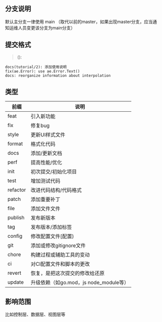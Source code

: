 ## 分支说明
默认主分支一律使用 main （取代以前的master，如果出现master分支，应当通知运维人员变更该分支为main分支）

## 提交格式
> <type>(<scope>):<subject>
```
docs(tutorial/2): 添加使用说明
fix(ae.Error): use ae.Error.Text()
docs: reorganize information about interpolation

```
## <type> 类型

| 前缀       | 说明                              |
|----------|---------------------------------|
| feat     | 引入新功能                           |
| fix      | 修复bug                           |
| style    | 更新UI样式文件                        | 
| format   | 格式化代码                           |
| docs     | 添加/更新文档                         |
| perf     | 提高性能/优化                         |
| init     | 初次提交/初始化项目                      |
| test     | 增加测试代码                          |
| refactor | 改进代码结构/代码格式                     |
| patch    | 添加重要补丁                          |
| file     | 添加文件文件                          |
| publish  | 发布新版本                           |
| tag      | 发布版本/添加标签                       |
| config   | 修改配置文件[配置)                      |
| git      | 添加或修改gitignore文件                |
| chore    | 构建过程或辅助工具的变动                    |
| ci       | 对CI配置文件和脚本的更改                   |
| revert   | 恢复，是把这次提交的修改给还原                 |
| update   | 升级依赖（如go.mod，js node_module等）   |


## <scope> 影响范围
比如控制层、数据层、视图层等